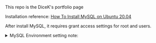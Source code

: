 This repo is the DiceK's portfolio page


Installation reference: [How To Install MySQL on Ubuntu 20.04](https://www.digitalocean.com/community/tutorials/how-to-install-mysql-on-ubuntu-20-04/)

After install MySQL, it requires grant access settings for root and users. 
<details>
<summary>MySQL Environment setting note:</summary>
In order to edit as root, login

```
sudo mysql -u root -p
Enter password:
```

```
CREATE USER 'user'@'%' WITH GRANT OPTION;
```

Related reference page: [How To Allow Remote Access to MySQL](https://www.digitalocean.com/community/tutorials/how-to-allow-remote-access-to-mysql/)
</details>



